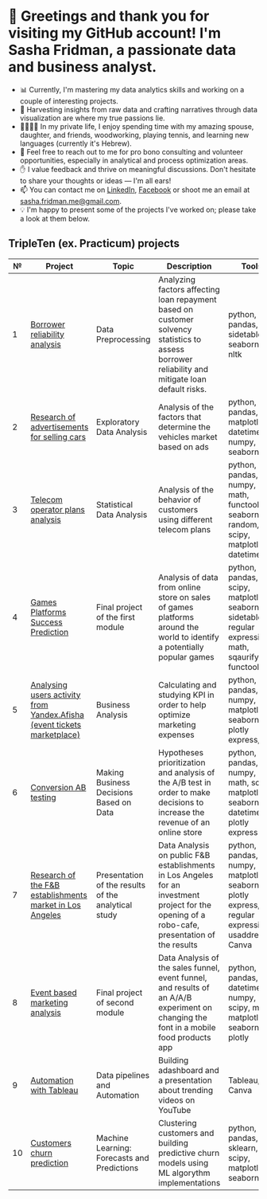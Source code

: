 # 👋 Greetings and thank you for visiting my GitHub account! I'm Sasha Fridman, a passionate data and business analyst.

- 📊 Currently, I'm mastering my data analytics skills and working on a couple of interesting projects.
- 💖 Harvesting insights from raw data and crafting narratives through data visualization are where my true passions lie.
- 👨‍👩‍👧‍👦 In my private life, I enjoy spending time with my amazing spouse, daughter, and friends, woodworking, playing tennis, and learning new languages (currently it's Hebrew).
- 💬 Feel free to reach out to me for pro bono consulting and volunteer opportunities, especially in analytical and process optimization areas.
- ✋ I value feedback and thrive on meaningful discussions. Don't hesitate to share your thoughts or ideas — I'm all ears!
- 📫 You can contact me on [LinkedIn](https://www.linkedin.com/in/sasha-fridman/), [Facebook](https://www.facebook.com/alexander.fridman.1) or shoot me an email at sasha.fridman.me@gmail.com.
- 💡 I'm happy to present some of the projects I've worked on; please take a look at them below.




 ## TripleTen (ex. Practicum) projects
| № | Project   | Topic   |Description                                                    | Tools |
|---|----------|--------|------------------------------------------------------------|-------------|
|1  |[Borrower reliability analysis](https://github.com/Susan-Calvin/Analyzing-loan-risk/blob/main/1_Credit_Scoring.ipynb)|Data Preprocessing|Analyzing factors affecting loan repayment based on customer solvency statistics to assess borrower reliability and mitigate loan default risks.|python, pandas, sidetable, seaborn, nltk|
|2  |[Research of advertisements for selling cars](https://github.com/Susan-Calvin/Vehicles-price-factors/blob/main/2_Vehicles_Price_Factors.ipynb)|Exploratory Data Analysis|Analysis of the factors that determine the vehicles market based on ads |python, pandas, matplotlib, datetime, numpy, seaborn|
|3  |[Telecom operator plans analysis](https://github.com/Susan-Calvin/Telecom-operator-plans-analysis/blob/main/3_Telecom_operator_plans_analysis.ipynb)|Statistical Data Analysis|Analysis of the behavior of customers using different telecom plans |python, pandas, numpy, math, functools, seaborn, random, scipy, matplotlib, datetime|
|4  |[Games Platforms Success Prediction](https://github.com/Susan-Calvin/Games-Platforms-Success-Prediction/blob/main/4_Games_Platforms_Success_Prediction.ipynb)|Final project of the first module|Analysis of data from online store on sales of games platforms around the world to identify a potentially popular games |python, pandas, scipy, matplotlib, seaborn, sidetable, regular expressions, math, sqaurify, functools|
|5  |[Analysing users activity from Yandex.Afisha (event tickets marketplace) ](https://github.com/Susan-Calvin/Business-Analysis-Project/blob/main/5_KPI_metrics.ipynb)|Business Analysis | Calculating and studying KPI in order to help optimize marketing expenses |python, pandas, numpy, matplotlib, seaborn, plotly express, sys|
|6  |[Conversion AB testing](https://github.com/Susan-Calvin/Conversion-AB-testing/blob/main/6_Conversion_AB_testing.ipynb)|Making Business Decisions Based on Data|Hypotheses prioritization and analysis of the A/B test in order to make decisions to increase the revenue of an online store|python, pandas, numpy, math, scipy, matplotlib, seaborn, datetime, plotly express|
|7  |[Research of the F&B establishments market in Los Angeles](https://github.com/Susan-Calvin/Storytelling-with-Data/blob/main/7_Data_Storytelling.ipynb)|Presentation of the results of the analytical study|Data Analysis on public F&B establishments in Los Angeles for an investment project for the opening of a robo-cafe, presentation of the results|python, pandas, numpy, matplotlib, seaborn, plotly express, regular expressions, usaddress, Canva|
|8  |[Event based marketing analysis](https://github.com/Susan-Calvin/Event-based-Analytics/blob/main/8_Funnels_AB_testing.ipynb)|Final project of second module|Data Analysis of the sales funnel, event funnel, and results of an A/A/B experiment on changing the font in a mobile food products app|python, pandas, datetime, numpy, scipy, math, matplotlib, seaborn, plotly|
|9  |[Automation with Tableau](https://github.com/Susan-Calvin/Automation-with-Tableau)|Data pipelines and Automation|Building adashboard and a presentation about trending videos on YouTube |Tableau, Canva|
|10  |[Customers churn prediction](https://github.com/Susan-Calvin/Forecasts-and-Predictions/blob/main/9_ML_Forecasts%20and%20Predictions.ipynb)|Machine Learning: Forecasts and Predictions|Clustering customers and building predictive churn models using ML algorythm implementations|python, pandas, sklearn, scipy, matplotlib, seaborn|


<!--
**Sasha-Fridman/Sasha-Fridman** is a ✨ _special_ ✨ repository because its `README.md` (this file) appears on your GitHub profile.

Here are some ideas to get you started:

- 🔭 I’m currently working on ...
- 🌱 I’m currently learning ...
- 👯 I’m looking to collaborate on ...
- 🤔 I’m looking for help with ...
- 💬 Ask me about ...
- 📫 How to reach me: ...
- 😄 Pronouns: ...
- ⚡ Fun fact: ...
-->
